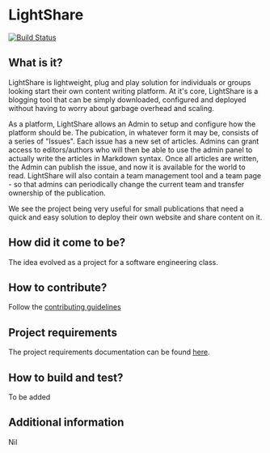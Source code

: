 # LightShare

[![Build Status](https://travis-ci.com/nyu-software-engineering/fall-2019-lightshare.svg?branch=spike%2F87%2Fadd-travis-file)](https://travis-ci.com/nyu-software-engineering/fall-2019-lightshare)

## What is it? 
LightShare is lightweight, plug and play solution for individuals or groups looking start their own content writing platform. At it's core, LightShare is a blogging tool that can be simply downloaded, configured and deployed without having to worry about garbage overhead and scaling. 

As a platform, LightShare allows an Admin to setup and configure how the platform should be. The pubication, in whatever form it may be, consists of a series of "Issues". Each issue has a new set of articles. Admins can grant access to editors/authors who will then be able to use the admin panel to actually write the articles in Markdown syntax. Once all articles are written, the Admin can publish the issue, and now it is available for the world to read. LightShare will also contain a team management tool and a team page - so that admins can periodically change the current team and transfer ownership of the publication. 

We see the project being very useful for small publications that need a quick and easy solution to deploy their own website and share content on it.

## How did it come to be?
The idea evolved as a project for a software engineering class.

## How to contribute?
Follow the [contributing guidelines](./CONTRIBUTING.md)

## Project requirements
The project requirements documentation can be found [here](./REQUIREMENTS.md). 

## How to build and test? 
To be added

## Additional information
Nil
